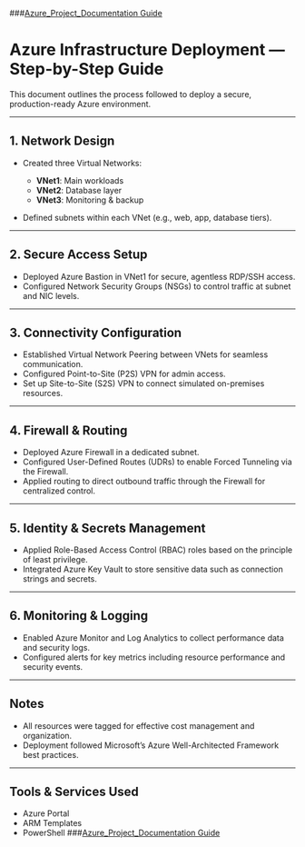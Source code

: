###[Azure_Project_Documentation Guide](docs/azure_project_documentation)
# Azure Infrastructure Deployment — Step-by-Step Guide

This document outlines the process followed to deploy a secure, production-ready Azure environment.

---

## 1. Network Design
- Created three Virtual Networks:
  - **VNet1**: Main workloads
  - **VNet2**: Database layer
  - **VNet3**: Monitoring & backup

- Defined subnets within each VNet (e.g., web, app, database tiers).

---

## 2. Secure Access Setup
- Deployed Azure Bastion in VNet1 for secure, agentless RDP/SSH access.
- Configured Network Security Groups (NSGs) to control traffic at subnet and NIC levels.

---

## 3. Connectivity Configuration
- Established Virtual Network Peering between VNets for seamless communication.
- Configured Point-to-Site (P2S) VPN for admin access.
- Set up Site-to-Site (S2S) VPN to connect simulated on-premises resources.

---

## 4. Firewall & Routing
- Deployed Azure Firewall in a dedicated subnet.
- Configured User-Defined Routes (UDRs) to enable Forced Tunneling via the Firewall.
- Applied routing to direct outbound traffic through the Firewall for centralized control.

---

## 5. Identity & Secrets Management
- Applied Role-Based Access Control (RBAC) roles based on the principle of least privilege.
- Integrated Azure Key Vault to store sensitive data such as connection strings and secrets.

---

## 6. Monitoring & Logging
- Enabled Azure Monitor and Log Analytics to collect performance data and security logs.
- Configured alerts for key metrics including resource performance and security events.

---

## Notes
- All resources were tagged for effective cost management and organization.
- Deployment followed Microsoft’s Azure Well-Architected Framework best practices.

---

## Tools & Services Used
- Azure Portal
- ARM Templates
- PowerShell
###[Azure_Project_Documentation Guide](docs/azure_project_documentation)
